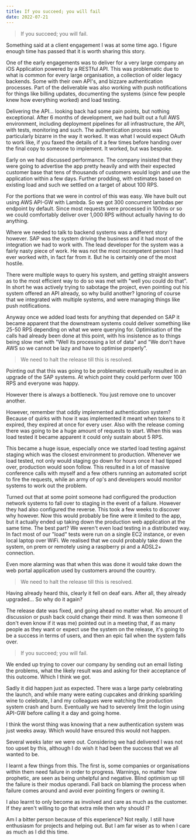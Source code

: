 ```yaml
---
title: If you succeed; you will fail
date: 2022-07-21
---
```

 
> If you succeed; you will fail.
 
Something said at a client engagement I was at some time ago. I figure enough time has passed that it is worth sharing this story.
 
One of the early engagements was to deliver for a very large company an iOS Application powered by a RESTful API. This was problematic due to what is common for every large organisation, a collection of older legacy backends. Some with their own API's, and bizzare authentication processes. Part of the deliverable was also working with push notifications for things like billing updates, documenting the systems (since few people knew how everything worked) and load testing.
 
Delivering the API... looking back had some pain points, but nothing exceptional. After 6 months of development, we had built out a full AWS environment, including deployment pipelines for all infrastructure, the API, with tests, monitoring and such. The authentication process was particularly bizarre in the way it worked. It was what I would expect OAuth to work like, if you faxed the details of it a few times before handing over the final copy to someone to implement. It worked, but was bespoke.
 
Early on we had discussed performance. The company insisted that they were going to advertise the app pretty heavily and with their expected customer base that tens of thousands of customers would login and use the application within a few days. Further prodding, with estimates based on existing load and such we settled on a target of about 100 RPS.
 
For the portions that we were in control of this was easy. We have built out using AWS API-GW with Lambda. So we got 300 concurrent lambdas per endpoint by default. Since most requests were processed in 100ms or so we could comfortably deliver over 1,000 RPS without actually having to do anything.
 
Where we needed to talk to backend systems was a different story however. SAP was the system driving the business and it had most of the integration we had to work with. The lead developer for the system was a fairly nasty piece of work. He was not the most incompetent person I had ever worked with, in fact far from it. But he is certainly one of the most hostile.
 
There were multiple ways to query his system, and getting straight answers as to the most efficient way to do so was met with "well you could do that". In short he was actively trying to sabotage the project, even pointing out his system offered an API already, so why build another? Ignoring of course that we integrated with multiple systems, and were managing things like push notifications.
 
Anyway once we added load tests for anything that depended on SAP it became apparent that the downstream systems could deliver something like 25-50 RPS depending on what we were querying for. Optimisation of the calls had already been done at this point, with his insistence as to things being slow met with "Well its processing a lot of data" and "We don't have AWS so we cannot be lazy and have to optimise properly".
 
> We need to halt the release till this is resolved.
 
Pointing out that this was going to be problematic eventually resulted in an upgrade of the SAP systems. At which point they could perform over 100 RPS and everyone was happy.
 
However there is always a bottleneck. You just remove one to uncover another.
 
However, remember that oddly implemented authentication system? Because of quirks with how it was implemented it meant when tokens to it expired, they expired at once for every user. Also with the release coming there was going to be a huge amount of requests to start. When this was load tested it became apparent it could only sustain about 5 RPS.
 
This became a huge issue, especially once we started load testing against staging which was the closest environment to production. Whenever we load tested, not only would staging go down for hours once it had tipped over, production would soon follow. This resulted in a lot of massive conference calls with myself and a few others running an automated script to fire the requests, while an army of op's and developers would monitor systems to work out the problem.
 
Turned out that at some point someone had configured the production network systems to fall over to staging in the event of a failure. However they had also configured the reverse. This took a few weeks to discover why however. Now this would probably be fine were it limited to the app, but it actually ended up taking down the production web application at the same time. The best part? We weren't even load testing in a distributed way. In fact most of our "load" tests were run on a single EC2 instance, or even local laptop over WiFi. We realised that we could probably take down the system, on prem or remotely using a raspberry pi and a ADSL2+ connection.
 
Even more alarming was that when this was done it would take down the web portal application used by customers around the country.
 
> We need to halt the release till this is resolved.
 
Having already heard this, clearly it fell on deaf ears. After all, they already upgraded... So why do it again?
 
The release date was fixed, and going ahead no matter what. No amount of discussion or push back could change their mind. It was then someone (I don't even know if it was me) pointed out in a meeting that, if as many people as they want or expect use the system on the release, it's going to be a success in terms of users, and then an epic fail when the system falls over.
 
> If you succeed; you will fail.
 
We ended up trying to cover our company by sending out an email listing the problems, what the likely result was and asking for their acceptance of this outcome. Which I think we got.
 
Sadly it did happen just as expected. There was a large party celebrating the launch, and while many were eating cupcakes and drinking sparkling wine to celebrate, I and my colleagues were watching the production system crash and burn. Eventually we had to severely limit the login using API-GW before calling it a day and going home.

I think the worst thing was knowing that a new authentication system was just weeks away. Which would have ensured this would not happen.
 
Several weeks later we were out. Considering we had delivered I was not too upset by this, although I do wish it had been the success that we all wanted to be.
 
I learnt a few things from this. The first is, some companies or organisations within them need failure in order to progress. Warnings, no matter how prophetic, are seen as being unhelpful and negative. Blind optimism up till the failure is their modus operandi. Fall back on blaming the process when failure comes around and avoid ever pointing fingers or owning it.
 
I also learnt to only become as involved and care as much as the customer. If they aren't willing to go that extra mile then why should I?
 
Am I a bitter person because of this experience? Not really. I still have enthusiasm for projects and helping out. But I am far wiser as to when I care as much as I did this time.
 
 
 
 
 
 

